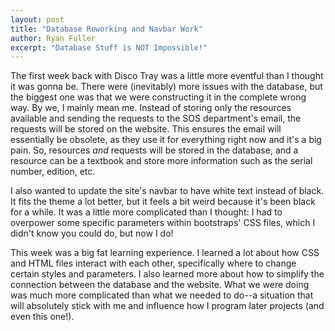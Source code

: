 ```yaml
---
layout: post
title: "Database Reworking and Navbar Work"
author: Ryan Fuller
excerpt: "Database Stuff is NOT Impossible!"
---
```

The first week back with Disco Tray was a little more eventful than I thought it was gonna be. There were (inevitably) more issues with the database, but the biggest one was that we were constructing it in the complete wrong way. By we, I mainly mean me. Instead of storing only the resources available and sending the requests to the SOS department's email, the requests will be stored on the website. This ensures the email will essentially be obsolete, as they use it for everything right now and it's a big pain. So, resources *and* requests will be stored in the database, and a resource can be a textbook and store more information such as the serial number, edition, etc.

I also wanted to update the site's navbar to have white text instead of black. It fits the theme a lot better, but it feels a bit weird because it's been black for a while. It was a little more complicated than I thought: I had to overpower some specific parameters within bootstraps' CSS files, which I didn't know you could do, but now I do!

This week was a big fat learning experience. I learned a lot about how CSS and HTML files interact with each other, specifically where to change certain styles and parameters. I also learned more about how to simplify the connection between the database and the website. What we were doing was much more complicated than what we needed to do--a situation that will absolutely stick with me and influence how I program later projects (and even this one!).